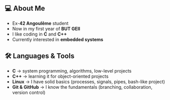 ## 💻 About Me  
- Ex-**42 Angoulême** student
- Now in my first year of **BUT GEII**
- I like coding in **C** and **C++**
- Currently interested in **embedded systems**

## 🛠️ Languages & Tools  
- **C** → system programming, algorithms, low-level projects
- **C++** → learning it for object-oriented projects
- **Linux** → I have solid basics (processes, signals, pipes, bash-like project)
- **Git & GitHub** → I know the fundamentals (branching, collaboration, version control)
